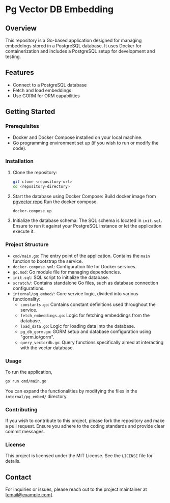 # Pg Vector DB Embedding

## Overview
This repository is a Go-based application designed for managing embeddings stored in a PostgreSQL database. It uses Docker for containerization and includes a PostgreSQL setup for development and testing.

## Features
- Connect to a PostgreSQL database
- Fetch and load embeddings
- Use GORM for ORM capabilities 

## Getting Started

### Prerequisites
- Docker and Docker Compose installed on your local machine.
- Go programming environment set up (if you wish to run or modify the code).

### Installation
1. Clone the repository:
   ```bash
   git clone <repository-url>
   cd <repository-directory>
   ```

2. Start the database using Docker Compose:
    Build docker image from [pgvector repo](https://github.com/pgvector/pgvector.git)
    Run the docker compose.
   ```bash
   docker-compose up
   ```

3. Initialize the database schema:
   The SQL schema is located in `init.sql`. Ensure to run it against your PostgreSQL instance or let the application execute it.

### Project Structure
- `cmd/main.go`: The entry point of the application. Contains the `main` function to bootstrap the service.
- `docker-compose.yml`: Configuration file for Docker services.
- `go.mod`: Go module file for managing dependencies.
- `init.sql`: SQL script to initialize the database.
- `scratch/`: Contains standalone Go files, such as database connection configurations.
- `internal/pg_embed/`: Core service logic, divided into various functionality:
  - `constants.go`: Contains constant definitions used throughout the service.
  - `fetch_embeddings.go`: Logic for fetching embeddings from the database.
  - `load_data.go`: Logic for loading data into the database.
  - `pg_db_gorm.go`: GORM setup and database configuration using "gorm.io/gorm".
  - `query_vectordb.go`: Query functions specifically aimed at interacting with the vector database.

### Usage
To run the application, 

```bash
go run cmd/main.go
```
You can expand the functionalities by modifying the files in the `internal/pg_embed/` directory.

### Contributing
If you wish to contribute to this project, please fork the repository and make a pull request. Ensure you adhere to the coding standards and provide clear commit messages.

### License
This project is licensed under the MIT License. See the `LICENSE` file for details.

## Contact
For inquiries or issues, please reach out to the project maintainer at [email@example.com].

